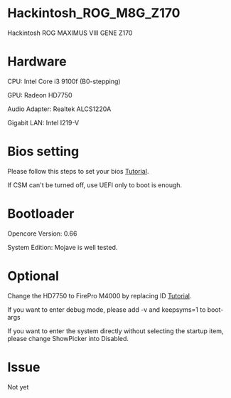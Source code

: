 # Hackintosh_ROG_M8G_Z170
Hackintosh ROG MAXIMUS VIII GENE Z170

# Hardware
CPU: Intel Core i3 9100f (B0-stepping)

GPU: Radeon HD7750

Audio Adapter: Realtek ALCS1220A

Gigabit LAN: Intel I219-V

# Bios setting

Please follow this steps to set your bios [Tutorial](https://jingyan.baidu.com/article/90bc8fc822c5d8b752640c1c.html).

If CSM can't be turned off, use UEFI only to boot is enough.

# Bootloader

Opencore Version: 0.66

System Edition: Mojave is well tested.

# Optional

Change the HD7750 to FirePro M4000 by replacing ID [Tutorial](https://zhuanlan.zhihu.com/p/351441674).

If you want to enter debug mode, please add -v and keepsyms=1 to boot-args

If you want to enter the system directly without selecting the startup item, please change ShowPicker into Disabled.

# Issue

Not yet
